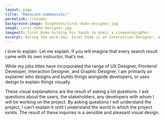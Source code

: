 ```yaml
---
layout: page
title: "R&eacute;sum&eacute;"
permalink: /resume/
background-image: biophotos/isral-duke-designer.jpg
image: isral-duke-designer.jpg
imagealt: Isral Duke holding his hands to mimic a cinematographer.
excerpt: During the work day, Isral Duke is an Interaction Designer, a UX Designer, a Graphic Designer, and a Frontend Designer.
---
```

I love to explain. Let me explain. If you will imagine that every search result came with its own instructor, that’s me.

While my jobs titles have incorporated the range of UX Designer, Frontend Developer, Interaction Designer, and Graphic Designer, I am primarily an explainer who designs and builds things alongside developers, or uses design to explain things visually.

These visual explanations are the result of asking a lot questions. I ask questions about the users, the stakeholders, any developers with whom I will be working on the project. By asking questions I will understand the project, I can’t explain it until I understand the world in which the project exists. The result of these inquiries is a sensible and pleasant visual design.

